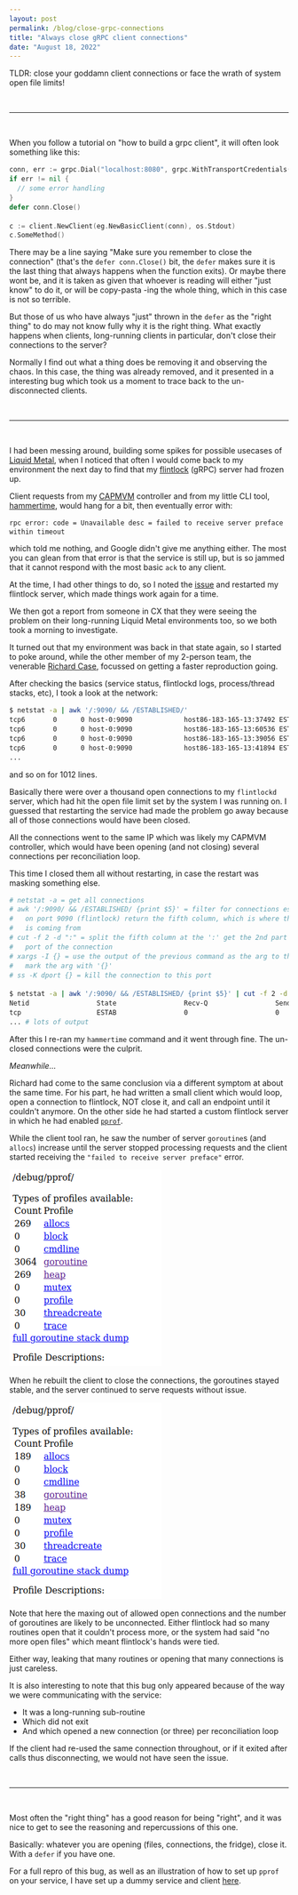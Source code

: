 ```yaml
---
layout: post
permalink: /blog/close-grpc-connections
title: "Always close gRPC client connections"
date: "August 18, 2022"
---
```


TLDR: close your goddamn client connections or face the wrath of system open file limits!

&nbsp;

---------------------------------------------

&nbsp;

When you follow a tutorial on "how to build a grpc client", it will often look
something like this:

```go
conn, err := grpc.Dial("localhost:8080", grpc.WithTransportCredentials(insecure.NewCredentials()))
if err != nil {
  // some error handling
}
defer conn.Close()

c := client.NewClient(eg.NewBasicClient(conn), os.Stdout)
c.SomeMethod()
```

There may be a line saying "Make sure you remember to close the connection" (that's
the `defer conn.Close()` bit, the `defer` makes sure it is the last thing that
always happens when the function exits). Or maybe there wont be, and it is taken
as given that whoever is reading will either "just know" to do it, or will be
copy-pasta -ing the whole thing, which in this case is not so terrible.

But those of us who have always "just" thrown in the `defer` as the "right thing"
to do may not know fully why it is the right thing. What exactly happens when
clients, long-running clients in particular, don't close their connections to the server?

Normally I find out what a thing does be removing it and observing the chaos.
In this case, the thing was already removed, and it presented in a interesting bug
which took us a moment to trace back to the un-disconnected clients.

&nbsp;

---------------------------------------------

&nbsp;

I had been messing around, building some spikes for possible usecases of [Liquid Metal][lm],
when I noticed that often I would come back to my environment the next day to
find that my [flintlock][flint] (gRPC) server had frozen up.

Client requests from my [CAPMVM][capmvm] controller and from my little CLI tool,
[hammertime][ht], would hang for a bit, then eventually error with:

```
rpc error: code = Unavailable desc = failed to receive server preface within timeout
```

which told me nothing, and Google didn't give me anything either. The most you
can glean from that error is that the service is still up, but is so jammed that
it cannot respond with the most basic `ack` to any client.

At the time, I had other things to do, so I noted the [issue][issue] and restarted my
flintlock server, which made things work again for a time.

We then got a report from someone in CX that they were seeing the problem on their
long-running Liquid Metal environments too, so we both took a morning to investigate.

It turned out that my environment was back in that state again, so I started to
poke around, while the other member of my 2-person team, the venerable [Richard Case][rc],
focussed on getting a faster reproduction going.

After checking the basics (service status, flintlockd logs, process/thread stacks, etc),
I took a look at the network:

```bash
$ netstat -a | awk '/:9090/ && /ESTABLISHED/'
tcp6       0      0 host-0:9090             host86-183-165-13:37492 ESTABLISHED
tcp6       0      0 host-0:9090             host86-183-165-13:60536 ESTABLISHED
tcp6       0      0 host-0:9090             host86-183-165-13:39056 ESTABLISHED
tcp6       0      0 host-0:9090             host86-183-165-13:41894 ESTABLISHED
...
```

and so on for 1012 lines.

Basically there were over a thousand open connections to my `flintlockd` server,
which had hit the open file limit set by the system I was running on.
I guessed that restarting the service had made the problem go away because all
of those connections would have been closed.

All the connections went to the same IP which was likely my CAPMVM controller,
which would have been opening (and not closing) several connections per reconciliation
loop.

This time I closed them all without restarting, in case the restart was masking
something else.

```bash
# netstat -a = get all connections
# awk '/:9090/ && /ESTABLISHED/ {print $5}' = filter for connections established
#   on port 9090 (flintlock) return the fifth column, which is where the connection
#   is coming from
# cut -f 2 -d ":" = split the fifth column at the ':' get the 2nd part which is the
#   port of the connection
# xargs -I {} = use the output of the previous command as the arg to the next command
#   mark the arg with '{}'
# ss -K dport {} = kill the connection to this port

$ netstat -a | awk '/:9090/ && /ESTABLISHED/ {print $5}' | cut -f 2 -d ":" | xargs -I {} ss -K dport {}
Netid                 State                 Recv-Q                 Send-Q                                           Local Address:Port                                            Peer Address:Port                 Process
tcp                   ESTAB                 0                      0                                      [::ffff:147.75.102.155]:9090                                 [::ffff:86.183.165.138]:46442
... # lots of output
```

After this I re-ran my `hammertime` command and it went through fine. The un-closed
connections were the culprit.

_Meanwhile..._

Richard had come to the same conclusion via a different symptom at about the same time. For his part,
he had written a small client which would loop, open a connection to flintlock,
NOT close it, and call an endpoint until it couldn't anymore. On the other side
he had started a custom flintlock server in which he had enabled [`pprof`][pprof].

While the client tool ran, he saw the number of server `goroutine`s (and `allocs`)
increase until the server stopped processing requests and the client started
receiving the `"failed to receive server preface"` error.

![alt-text](/assets/images/pprof-before.png "pprof with connections left open")

When he rebuilt the client to close the connections, the goroutines stayed stable,
and the server continued to serve requests without issue.

![alt-text](/assets/images/pprof-after.png "pprof with connections closed")

Note that here the maxing out of allowed open connections and the number of goroutines
are likely to be unconnected. Either flintlock had so many routines open that it
couldn't process more, or the system had said "no more open files" which meant flintlock's
hands were tied.

Either way, leaking that many routines or opening that many connections is just careless.

It is also interesting to note that this bug only appeared because of the way we
were communicating with the service:
- It was a long-running sub-routine
- Which did not exit
- And which opened a new connection (or three) per reconciliation loop

If the client had re-used the same connection throughout, or if it exited after calls
thus disconnecting, we would not have seen the issue.

&nbsp;

---------------------------------------------

&nbsp;

Most often the "right thing" has a good reason for being "right", and it was nice
to get to see the reasoning and repercussions of this one.

Basically: whatever you are opening (files, connections, the fridge), close it.
With a `defer` if you have one.

For a full repro of this bug, as well as an illustration of how to set up `pprof`
on your service, I have set up a dummy service and client [here][soda].

[lm]: https://github.com/weaveworks-liquidmetal
[flint]: https://github.com/weaveworks-liquidmetal/flintlock
[capmvm]: https://github.com/weaveworks-liquidmetal/cluster-api-provider-microvm
[ht]: https://github.com/warehouse-13/hammertime
[issue]: https://github.com/weaveworks-liquidmetal/flintlock/issues/503
[rc]: https://github.com/richardcase
[pprof]: https://github.com/google/pprof
[soda]: https://github.com/warehouse-13/soda
